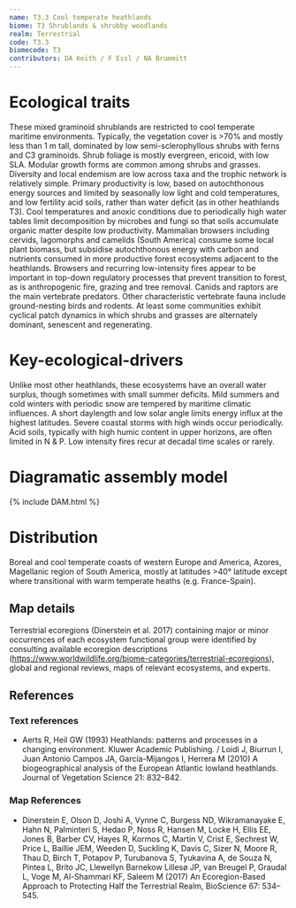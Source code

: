 ```yaml
---
name: T3.3 Cool temperate heathlands
biome: T3 Shrublands & shrubby woodlands
realm: Terrestrial
code: T3.3
biomecode: T3
contributors: DA Keith / F Essl / NA Brummitt
---
```


# Ecological traits

These mixed graminoid shrublands are restricted to cool temperate maritime environments. Typically, the vegetation cover is >70% and mostly less than 1 m tall, dominated by low semi-sclerophyllous shrubs with ferns and C3 graminoids. Shrub foliage is mostly evergreen, ericoid, with low SLA. Modular growth forms are common among shrubs and grasses. Diversity and local endemism are low across taxa and the trophic network is relatively simple. Primary productivity is low, based on autochthonous energy sources and limited by seasonally low light and cold temperatures, and low fertility acid soils, rather than water deficit (as in other heathlands T3). Cool temperatures and anoxic conditions due to periodically high water tables limit decomposition by microbes and fungi so that soils accumulate organic matter despite low productivity. Mammalian  browsers including cervids, lagomorphs and camelids (South America) consume some local plant biomass, but subsidise autochthonous energy with carbon and nutrients consumed in more productive forest ecosystems adjacent to the heathlands. Browsers and recurring low-intensity fires appear to be important in top-down regulatory processes that prevent transition to forest, as is anthropogenic fire, grazing and tree removal. Canids and raptors are the main vertebrate predators. Other characteristic vertebrate fauna include ground-nesting birds and rodents. At least some communities exhibit cyclical patch dynamics in which shrubs and grasses are alternately dominant, senescent and regenerating.

# Key-ecological-drivers

Unlike most other heathlands, these ecosystems have an overall water surplus, though sometimes with small summer deficits. Mild summers and cold winters with periodic snow are tempered by maritime climatic influences. A short daylength and low solar angle limits energy influx at the highest latitudes. Severe coastal storms with high winds occur periodically. Acid soils, typically with high humic content in upper horizons, are often limited in N & P. Low intensity fires recur at decadal time scales or rarely.

# Diagramatic assembly model

{% include DAM.html %}

# Distribution

Boreal and cool temperate coasts of western Europe and America, Azores, Magellanic region of South America, mostly at latitudes >40° latitude except where transitional with warm temperate heaths (e.g. France-Spain).

## Map details

Terrestrial ecoregions (Dinerstein et al. 2017) containing major or minor occurrences of each ecosystem functional group were identified by consulting available ecoregion descriptions (https://www.worldwildlife.org/biome-categories/terrestrial-ecoregions), global and regional reviews, maps of relevant ecosystems, and experts.

## References
### Text references
* Aerts R, Heil GW (1993) Heathlands: patterns and processes in a changing environment. Kluwer Academic Publishing. / Loidi J, Biurrun I, Juan Antonio Campos JA, García-Mijangos I, Herrera M (2010) A biogeographical analysis of the European Atlantic lowland heathlands. Journal of Vegetation Science 21: 832–842.
### Map References
* Dinerstein E, Olson D, Joshi A, Vynne C, Burgess ND, Wikramanayake E, Hahn N, Palminteri S, Hedao P, Noss R, Hansen M, Locke H, Ellis EE, Jones B, Barber CV, Hayes R, Kormos C, Martin V, Crist E, Sechrest W, Price L, Baillie JEM, Weeden D, Suckling K, Davis C, Sizer N, Moore R, Thau D, Birch T, Potapov P, Turubanova S, Tyukavina A, de Souza N, Pintea L, Brito JC, Llewellyn Barnekow Lillesø JP, van Breugel P, Graudal L, Voge M, Al-Shammari KF, Saleem M (2017) An Ecoregion-Based Approach to Protecting Half the Terrestrial Realm, BioScience 67: 534–545.
